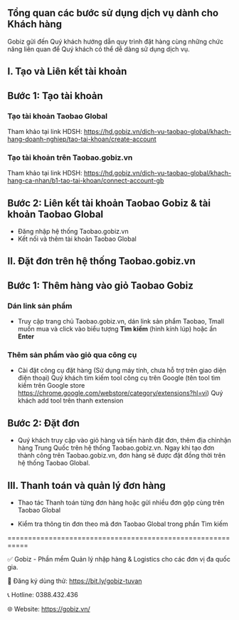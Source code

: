 ## Tổng quan các bước sử dụng dịch vụ dành cho Khách hàng
Gobiz gửi đến Quý khách hướng dẫn quy trình đặt hàng cùng những chức năng liên quan để Quý khách có thể dễ dàng sử dụng dịch vụ.

## I. Tạo và Liên kết tài khoản
## Bước 1: Tạo tài khoản
### Tạo tài khoản Taobao Global
Tham khảo tại link HDSH: https://hd.gobiz.vn/dich-vu-taobao-global/khach-hang-doanh-nghiep/tao-tai-khoan/create-account

### Tạo tài khoản trên Taobao.gobiz.vn
Tham khảo tại link HDSH: https://hd.gobiz.vn/dich-vu-taobao-global/khach-hang-ca-nhan/b1-tao-tai-khoan/connect-account-gb

## Bước 2: Liên kết tài khoản Taobao Gobiz & tài khoản Taobao Global
- Đăng nhập hệ thống Taobao.gobiz.vn
- Kết nối và thêm tài khoản Taobao Global

## II. Đặt đơn trên hệ thống Taobao.gobiz.vn

## Bước 1: Thêm hàng vào giỏ Taobao Gobiz

### Dán link sản phẩm
- Truy cập trang chủ Taobao.gobiz.vn, dán link sản phẩm Taobao, Tmall muốn mua và click vào biểu tượng **Tìm kiếm** (hình kính lúp) hoặc ấn **Enter**

### Thêm sản phẩm vào giỏ qua công cụ
- Cài đặt công cụ đặt hàng (Sử dụng máy tính, chưa hỗ trợ trên giao diện điện thoại)
Quý khách tìm kiếm tool công cụ trên Google (tên tool tìm kiếm trên Google store https://chrome.google.com/webstore/category/extensions?hl=vi) Quý khách add tool trên thanh extension

## Bước 2: Đặt đơn
- Quý khách truy cập vào giỏ hàng và tiến hành đặt đơn, thêm địa chỉnhận hàng Trung Quốc trên hệ thống Taobao.gobiz.vn. Ngay khi tạo đơn thành công trên Taobao.gobiz.vn, đơn hàng sẽ được đặt đồng thời trên hệ thống Taobao Global.

## III. Thanh toán và quản lý đơn hàng

- Thao tác Thanh toán từng đơn hàng hoặc gửi nhiều đơn gộp cùng trên Taobao Global

- Kiểm tra thông tin đơn theo mã đơn Taobao Global trong phần Tìm kiếm
  
===========================================================

✅ Gobiz - Phần mềm Quản lý nhập hàng & Logistics cho các đơn vị đa quốc gia.

📌 Đăng ký dùng thử: https://bit.ly/gobiz-tuvan

📞 Hotline: 0388.432.436

🌐 Website: https://gobiz.vn/
